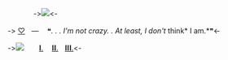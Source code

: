 ㅤ
ㅤ
ㅤ
->![](https://cdn.discordapp.com/attachments/1032091762027663513/1140496753355919420/Untitled221_20230814000305.png)<-

-> [♡](https://rentry.co/notyourmary)ㅤ—ㅤ ❝*. . . I'm not crazy. . At least, I don't* think* I am.*❞<-
ㅤ

->![](https://cdn.discordapp.com/attachments/1032091762027663513/1140538673968988182/Untitled219_20230814025323.png)ㅤㅤ [𝐈.](https://pronouns.cc/@rcncity) ㅤ[𝐈𝐈.](https://open.spotify.com/user/vb10uvhu8h5bndh8pblq7nvf9?si=4b19f04b939a4772)ㅤ[𝐈𝐈𝐈.](https://rentry.co/silenthub)<-

ㅤ
